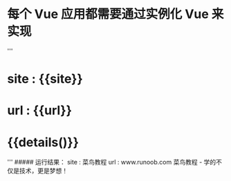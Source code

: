 # 每个 Vue 应用都需要通过实例化 Vue 来实现
'''
<!DOCTYPE html>
<html>
<head>
	<meta charset="utf-8">
	<title>Vue 测试实例 - 菜鸟教程(runoob.com)</title>
	<script src="https://cdn.staticfile.org/vue/2.4.2/vue.min.js"></script>
</head>
<body>
	<div id="vue_det">
		<h1>site : {{site}}</h1>
		<h1>url : {{url}}</h1>
		<h1>{{details()}}</h1>
	</div>
	<script type="text/javascript">
		var vm = new Vue({
			el: '#vue_det',
			data: {
				site: "菜鸟教程",
				url: "www.runoob.com",
				alexa: "10000"
			},
			methods: {
				details: function() {
					return  this.site + " - 学的不仅是技术，更是梦想！";
				}
			}
		})
	</script>
</body>
</html>
'''
##### 运行结果：
site : 菜鸟教程
url : www.runoob.com
菜鸟教程 - 学的不仅是技术，更是梦想！
